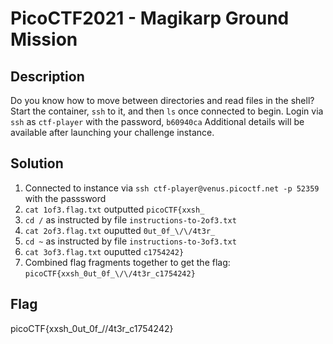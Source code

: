 # PicoCTF2021 - Magikarp Ground Mission

## Description
Do you know how to move between directories and read files in the shell? Start the container, `ssh` to it, and then `ls` once connected to begin. Login via `ssh` as `ctf-player` with the password, `b60940ca`
Additional details will be available after launching your challenge instance.

## Solution
1. Connected to instance via `ssh ctf-player@venus.picoctf.net -p 52359` with the passsword
2. `cat 1of3.flag.txt` outputted `picoCTF{xxsh_`
3. `cd /` as instructed by file `instructions-to-2of3.txt` 
4. `cat 2of3.flag.txt` ouputted `0ut_0f_\/\/4t3r_`
5. `cd ~` as instructed by file `instructions-to-3of3.txt`
6. `cat 3of3.flag.txt` ouputted `c1754242}`
7. Combined flag fragments together to get the flag: `picoCTF{xxsh_0ut_0f_\/\/4t3r_c1754242}`

## Flag
picoCTF{xxsh_0ut_0f_\/\/4t3r_c1754242}